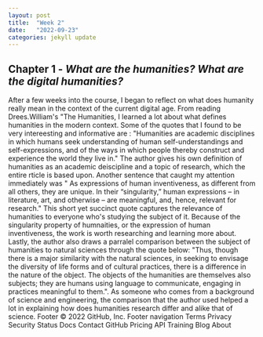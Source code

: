 ```yaml
---
layout: post
title:  "Week 2"
date:   "2022-09-23"
categories: jekyll update
---
```


## Chapter 1 - *What are the humanities? What are the digital humanities?* ##

After a few weeks into the course, I began to reflect on what does humanity really mean in the context of the current digital age. From reading Drees.William's "The 
Humanities, I learned a lot about what defines humanities in the modern context. Some of the quotes that I found to be very intereesting and informative are : 
"Humanities are academic disciplines in which humans seek understanding of human self-understandings and self-expressions, and of the ways in which people thereby
construct and experience the world they live in." The author gives his own definition of humanities as an academic deiscipline and a topic of research, which the entire rticle is based upon. Another sentence that caught my attention immediately was " As expressions of human inventiveness, as different from all others, they are unique.
In their “singularity,” human expressions – in literature, art, and otherwise – are meaningful, and, hence, relevant for research." This short yet succinct quote captures the relevance of humanities to everyone who's studying the subject of it. Because of the singularity property of humnaities, or the expression of human inventiveness, the work is worth researching and learning more about. Lastly, the author also draws a parralel comparison between the subject of humanities to natural sciences through the quote below: "Thus, though there is a major similarity with the natural sciences, in seeking to envisage the diversity of life forms and of cultural practices, there is a difference in the nature of the object. The objects of the humanities are themselves also subjects; they are humans using language to communicate, engaging in practices meaningful to them.". As someone who comes from a background of science and engineering, the comparison that the author used helped a lot in explaining how does humanities research differ and alike that of science.
Footer
© 2022 GitHub, Inc.
Footer navigation
Terms
Privacy
Security
Status
Docs
Contact GitHub
Pricing
API
Training
Blog
About
